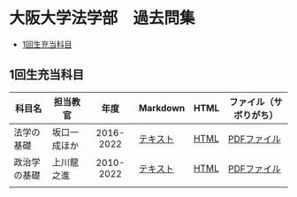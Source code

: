 # 大阪大学法学部　過去問集

- [1回生充当科目](#1回生充当科目)

## 1回生充当科目

|科目名|担当教官|年度|Markdown|HTML|ファイル（サボりがち）|
|-|-|:-:|-|-|-|
|法学の基礎|坂口一成ほか|2016-2022|[テキスト](/pages/law_basis.md)|[HTML](/pages/law_basis.html)|[PDFファイル](/kakomon/year1/law_basis_2016-2022.pdf)|
|政治学の基礎|上川龍之進|2010-2022|[テキスト](/pages/politic_basis.md)|[HTML](/pages/politic_basis.html)|[PDFファイル](/kakomon/year1/politic_basis_2010-2022.pdf)|
|||||
